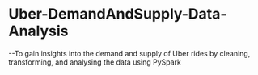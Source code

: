 # Uber-DemandAndSupply-Data-Analysis

--To gain insights into the demand and supply of Uber rides by cleaning, transforming, and analysing the data using PySpark
